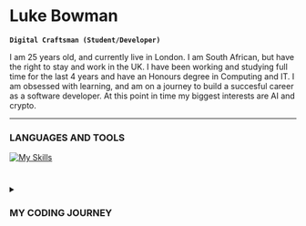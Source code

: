 # Luke Bowman

**`Digital Craftsman (Student/Developer)`**

I am 25 years old, and currently live in London. I am South African, but have the right to stay and work in the UK. I have been working and studying full time for the last 4 years and have an Honours degree in Computing and IT. I am obsessed with learning, and am on a journey to build a succesful career as a software developer. At this point in time my biggest interests are AI and crypto.

---


### LANGUAGES AND TOOLS

[![My Skills](https://skillicons.dev/icons?i=js,html,css,java,python,github,linkedin,vscode)](https://skillicons.dev)

#
<details>
 <summary><h3>MY CODING JOURNEY</h3></summary><br>

**`1ST YEAR`**

• Technologies in practice (DISTINCTION)<br>
• Introduction to computing and technology 1 (DISTINCTION)<br>
• Introduction to computing and technology 2 (DISTINCTION)<br>
• Mathematics (DISTINCTION)<br>

**`2ND YEAR`**

• Algorithms, data structures, and computability (GRADE 2 PASS: 75%)<br>
• Web technologies (GRADE 2 PASS: 82%)<br>
• Managing IT (GRADE 2 PASS: 76%)<br>
• Object-oriented Java programming (GRADE 2 PASS: 81%)<br>

**`3RD YEAR`**

• Software Engineering<br>
• Web, mobile, and cloud technologies<br>
• Data management and analysis<br>
• The computing and IT project<br>
 
 Outside of University I've undertaken various courses and have earned a couple certifications along the way.<br>
 
 **`CERTIFICATIONS`**
 
 • Microsoft Certified: Power Platform Fundamentals<br>
 • CodeAcademy: Blockchain with Python<br>
 • FreeCodeCamp: Responsive Web Design<br>
 • Cisco: Networking Essentials<br>
 
</details>


<!---
LAWBowie/LAWBowie is a ✨ special ✨ repository because its `README.md` (this file) appears on your GitHub profile.
You can click the Preview link to take a look at your changes.
--->
